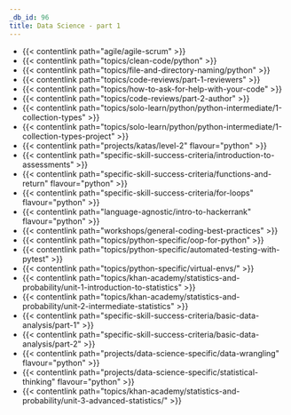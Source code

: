 ```yaml
---
_db_id: 96
title: Data Science - part 1
---
```



- {{< contentlink path="agile/agile-scrum" >}}
- {{< contentlink path="topics/clean-code/python" >}}
- {{< contentlink path="topics/file-and-directory-naming/python" >}}
- {{< contentlink path="topics/code-reviews/part-1-reviewers" >}}
- {{< contentlink path="topics/how-to-ask-for-help-with-your-code" >}}
- {{< contentlink path="topics/code-reviews/part-2-author" >}}
- {{< contentlink path="topics/solo-learn/python/python-intermediate/1-collection-types" >}}
- {{< contentlink path="topics/solo-learn/python/python-intermediate/1-collection-types-project" >}}
- {{< contentlink path="projects/katas/level-2" flavour="python" >}}
- {{< contentlink path="specific-skill-success-criteria/introduction-to-assessments" >}}
- {{< contentlink path="specific-skill-success-criteria/functions-and-return" flavour="python" >}}
- {{< contentlink path="specific-skill-success-criteria/for-loops" flavour="python" >}}
- {{< contentlink path="language-agnostic/intro-to-hackerrank" flavour="python" >}}
- {{< contentlink path="workshops/general-coding-best-practices" >}}
- {{< contentlink path="topics/python-specific/oop-for-python" >}}
- {{< contentlink path="topics/python-specific/automated-testing-with-pytest" >}}
- {{< contentlink path="topics/python-specific/virtual-envs/" >}}
- {{< contentlink path="topics/khan-academy/statistics-and-probability/unit-1-introduction-to-statistics" >}}
- {{< contentlink path="topics/khan-academy/statistics-and-probability/unit-2-intermediate-statistics" >}}
- {{< contentlink path="specific-skill-success-criteria/basic-data-analysis/part-1" >}}
- {{< contentlink path="specific-skill-success-criteria/basic-data-analysis/part-2" >}}
- {{< contentlink path="projects/data-science-specific/data-wrangling" flavour="python" >}}
- {{< contentlink path="projects/data-science-specific/statistical-thinking" flavour="python" >}}
- {{< contentlink path="topics/khan-academy/statistics-and-probability/unit-3-advanced-statistics/" >}}
